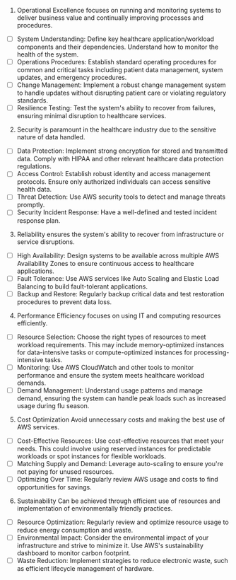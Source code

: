 1)	Operational Excellence focuses on running and monitoring systems to deliver business value and continually improving processes and procedures.
- [ ] System Understanding: Define key healthcare application/workload components and their dependencies. Understand how to monitor the health of the system.
- [ ] Operations Procedures: Establish standard operating procedures for common and critical tasks including patient data management, system updates, and emergency procedures.
- [ ] Change Management: Implement a robust change management system to handle updates without disrupting patient care or violating regulatory standards.
- [ ] Resilience Testing: Test the system's ability to recover from failures, ensuring minimal disruption to healthcare services.
2)	Security is paramount in the healthcare industry due to the sensitive nature of data handled.
- [ ] Data Protection: Implement strong encryption for stored and transmitted data. Comply with HIPAA and other relevant healthcare data protection regulations.
- [ ] Access Control: Establish robust identity and access management protocols. Ensure only authorized individuals can access sensitive health data.
- [ ] Threat Detection: Use AWS security tools to detect and manage threats promptly.
- [ ] Security Incident Response: Have a well-defined and tested incident response plan.
3)	Reliability ensures the system's ability to recover from infrastructure or service disruptions.
- [ ] High Availability: Design systems to be available across multiple AWS Availability Zones to ensure continuous access to healthcare applications.
- [ ] Fault Tolerance: Use AWS services like Auto Scaling and Elastic Load Balancing to build fault-tolerant applications.
- [ ] Backup and Restore: Regularly backup critical data and test restoration procedures to prevent data loss.
4)	Performance Efficiency focuses on using IT and computing resources efficiently.
- [ ] Resource Selection: Choose the right types of resources to meet workload requirements. This may include memory-optimized instances for data-intensive tasks or compute-optimized instances for processing-intensive tasks.
- [ ] Monitoring: Use AWS CloudWatch and other tools to monitor performance and ensure the system meets healthcare workload demands.
- [ ] Demand Management: Understand usage patterns and manage demand, ensuring the system can handle peak loads such as increased usage during flu season.
5)	Cost Optimization Avoid unnecessary costs and making the best use of AWS services.
- [ ] Cost-Effective Resources: Use cost-effective resources that meet your needs. This could involve using reserved instances for predictable workloads or spot instances for flexible workloads.
- [ ] Matching Supply and Demand: Leverage auto-scaling to ensure you're not paying for unused resources.
- [ ] Optimizing Over Time: Regularly review AWS usage and costs to find opportunities for savings.
6)	Sustainability Can be achieved through efficient use of resources and implementation of environmentally friendly practices.
- [ ] Resource Optimization: Regularly review and optimize resource usage to reduce energy consumption and waste.
- [ ] Environmental Impact: Consider the environmental impact of your infrastructure and strive to minimize it. Use AWS's sustainability dashboard to monitor carbon footprint.
- [ ] Waste Reduction: Implement strategies to reduce electronic waste, such as efficient lifecycle management of hardware.
